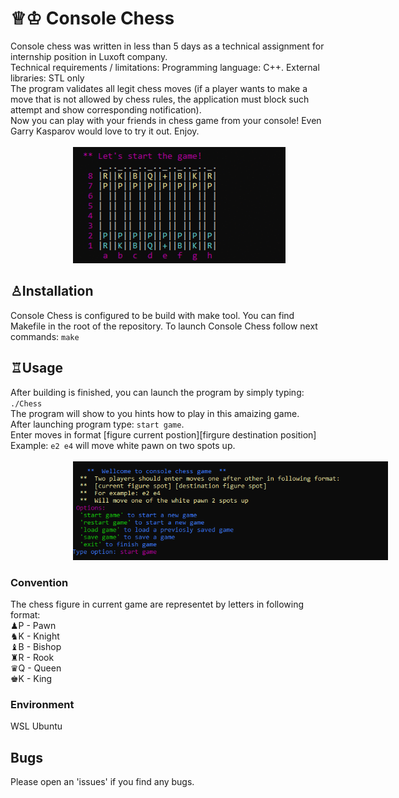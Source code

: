 # ♕♔ Console Chess

Console chess was written in less than 5 days as a technical assignment for internship position in Luxoft company.<br>
Technical requirements / limitations: Programming language: C++. External libraries: STL only
<br>
The program validates all legit chess moves (if a player wants to make a move that is not allowed by
chess rules, the application must block such attempt and show corresponding notification).
<br>
Now you can play with your friends in chess game from your console! Even Garry Kasparov would love to try it out. Enjoy.<br>
<br><img alt="portfolio_view" src="https://github.com/OlejnikKristina/Filler-Visualization/blob/master/img/chess_giff.gif" style ="margin-left: 100px;">
## ♙Installation
Console Chess is configured to be build with make tool. You can find Makefile in the root of the repository. To launch Console Chess follow next commands:
`make`<br>

## ♖Usage
After building is finished, you can launch the program by simply typing: `./Chess` <br>
The program will show to you hints how to play in this amaizing game. <br>
After launching program type: `start game`. <br>
Enter moves in format [figure current postion][firgure destination position] <br>
Example: `e2 e4` will move white pawn on two spots up. <br>
<br><img width="600" alt="portfolio_view" src="https://github.com/OlejnikKristina/Filler-Visualization/blob/master/img/Chess1.bmp" style ="margin-left: 100px;"><br>

### Convention
The chess figure in current game are representet by letters in following format: <br>
♟P - Pawn <br>
♞K - Knight <br>
♝B - Bishop <br>
♜R - Rook <br>
♛Q - Queen <br>
♚K - King<br>

### Environment
WSL Ubuntu

## Bugs
Please open an 'issues' if you find any bugs.
